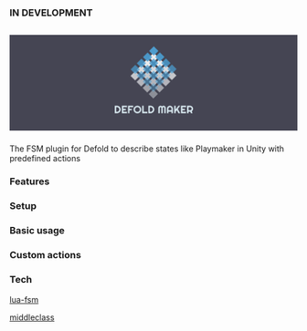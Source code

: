 
### IN DEVELOPMENT

![](media/dmaker-logo.png)
---
The FSM plugin for Defold to describe states like Playmaker in Unity with predefined actions


### Features


### Setup


### Basic usage


### Custom actions


### Tech

[lua-fsm](https://github.com/unindented/lua-fsm)

[middleclass](https://github.com/kikito/middleclass)
